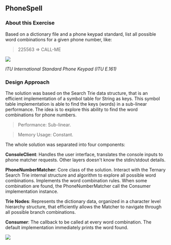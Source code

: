 ## PhoneSpell

### About this Exercise

Based on a dictionary file and a phone keypad standard, list all possible word combinations for a given phone number, like:

> 225563 => CALL-ME

![](https://raw.githubusercontent.com/darciopacifico/phonespell/master/src/main/resources/phoneKeypad.png)

*ITU International Standard Phone Keypad (ITU E.161)*

### Design Approach

The solution was based on the Search Trie data structure, that is an efficient implementation of a symbol table for String as keys. This symbol table implementation is able to find the keys (words) in a sub-linear performance. The idea is to explore this ability to find the word combinations for phone numbers.

> Performance: Sub-linear.

> Memory Usage: Constant.


The whole solution was separated into four components:

**ConsoleClient**: Handles the user interface, translates the console inputs to phone matcher requests. Other layers doesn't know the stdin/stdout details.

**PhoneNumberMatcher**: Core class of the solution. Interact with the Ternary Search Trie internal structure and algorithm to explore all possible word combinations. Implements the word combination rules. When some combination are found, the PhoneNumberMatcher call the Consumer implementation instance.

**Trie Nodes**: Represents the dictionary data, organized in a character level hierarchy structure, that efficiently allows the Matcher to navigate through all possible branch combinations.

**Consumer**: The callback to be called at every word combination. The default implementation immediately prints the word found.

![](https://raw.githubusercontent.com/darciopacifico/phonespell/master/src/main/resources/ClassDiagram.png)



